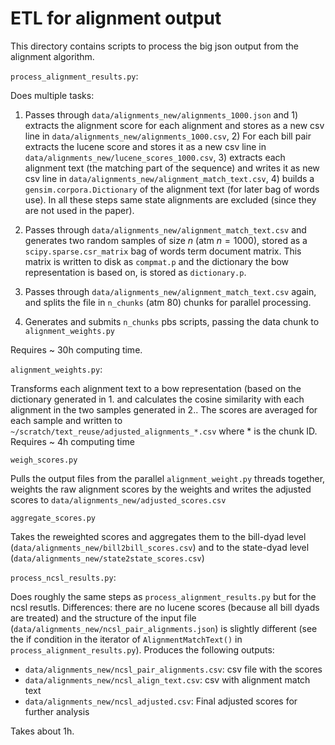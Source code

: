 # ETL for alignment output


This directory contains scripts to process the big json output from the
alignment algorithm.

`process_alignment_results.py`:

Does multiple tasks:
1. Passes through `data/alignments_new/alignments_1000.json` and 1) extracts the
alignment score for each alignment and stores as a new csv line in
`data/alignments_new/alignments_1000.csv`, 2) For each bill pair extracts the
lucene score and stores it as a new csv line in
`data/alignments_new/lucene_scores_1000.csv`, 3) extracts each alignment text
(the matching part of the sequence) and writes it as new csv line in
`data/alignments_new/alignment_match_text.csv`, 4) builds a
`gensim.corpora.Dictionary` of the alignment text (for later bag of words use).
In all these steps same state alignments are excluded (since they are not used
in the paper).

2. Passes through `data/alignments_new/alignment_match_text.csv` and generates
two random samples of size $n$ (atm $n=1000$), stored as a
`scipy.sparse.csr_matrix` bag of words term document matrix. This matrix is
written to disk as `compmat.p` and the dictionary the bow representation is
based on, is stored as `dictionary.p`.

3. Passes through `data/alignments_new/alignment_match_text.csv` again, and
splits the file in `n_chunks` (atm 80) chunks for parallel processing.

4. Generates and submits `n_chunks` pbs scripts, passing the data chunk to
`alignment_weights.py`

Requires ~ 30h computing time.

`alignment_weights.py`:

Transforms each alignment text to a bow representation (based on the dictionary
generated in 1. and calculates the cosine similarity with each alignment in the
two samples generated in 2.. The scores are averaged for each sample and written
to `~/scratch/text_reuse/adjusted_alignments_*.csv` where * is the chunk ID.
Requires ~ 4h computing time


`weigh_scores.py`

Pulls the output files from the parallel `alignment_weight.py` threads together,
 weights the raw alignment scores by the weights and writes the adjusted scores
 to `data/alignments_new/adjusted_scores.csv`

`aggregate_scores.py`

Takes the reweighted scores and aggregates them to the bill-dyad level
(`data/alignments_new/bill2bill_scores.csv`) and to the state-dyad level
(`data/alignments_new/state2state_scores.csv`)

`process_ncsl_results.py`:

Does roughly the same steps as `process_alignment_results.py` but for the ncsl
resutls. Differences: there are no lucene scores (because all bill dyads are
treated) and the structure of the input file
(`data/alignments_new/ncsl_pair_alignments.json`) is slightly different (see the if
condition in the iterator of `AlignmentMatchText()` in
`process_alignment_results.py`). Produces the following outputs:
* `data/alignments_new/ncsl_pair_alignments.csv`: csv file with the scores
* `data/alignments_new/ncsl_align_text.csv`: csv with alignment match text
* `data/alignments_new/ncsl_adjusted.csv`: Final adjusted scores for further
    analysis

Takes about 1h.
